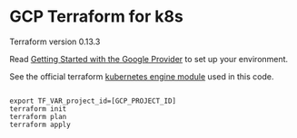 # GCP Terraform for k8s

Terraform version 0.13.3

Read [Getting Started with the Google Provider](https://www.terraform.io/docs/providers/google/guides/getting_started.html) to set up your environment.

See the official terraform [kubernetes engine module](https://registry.terraform.io/modules/terraform-google-modules/kubernetes-engine/google/3.0.0) used in this code.



```

export TF_VAR_project_id=[GCP_PROJECT_ID]
terraform init
terraform plan
terraform apply

```